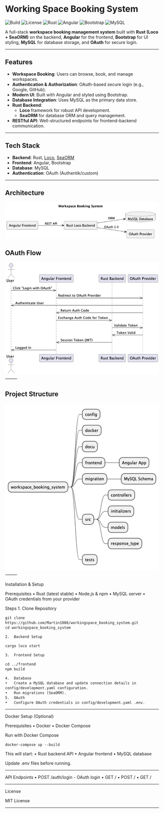 # Working Space Booking System

![Build](https://img.shields.io/github/actions/workflow/status/Martin1088/workingspace_booking_system/ci.yml?branch=main)
![License](https://img.shields.io/github/license/Martin1088/workingspace_booking_system)
![Rust](https://img.shields.io/badge/Rust-1.80+-orange)
![Angular](https://img.shields.io/badge/Angular-17+-red)
![Bootstrap](https://img.shields.io/badge/Bootstrap-5-blue)
![MySQL](https://img.shields.io/badge/MySQL-8-blue)

A full-stack **workspace booking management system** built with **Rust (Loco + SeaORM)** on the backend, **Angular** for the frontend, **Bootstrap** for UI styling, **MySQL** for database storage, and **OAuth** for secure login.

---

## Features

- **Workspace Booking**: Users can browse, book, and manage workspaces.
- **Authentication & Authorization**: OAuth-based secure login (e.g., Google, GitHub).
- **Modern UI**: Built with Angular and styled using Bootstrap.
- **Database Integration**: Uses MySQL as the primary data store.
- **Rust Backend**:
  - **Loco** framework for robust API development.
  - **SeaORM** for database ORM and query management.
- **RESTful API**: Well-structured endpoints for frontend-backend communication.

---

## Tech Stack

- **Backend**: Rust, [Loco](https://github.com/loco-rs/loco), [SeaORM](https://www.sea-ql.org/SeaORM/)
- **Frontend**: Angular, Bootstrap
- **Database**: MySQL
- **Authentication**: OAuth (Authentik/custom)

---

## Architecture

![Architecture](docu/assets/Architecture-Workspace-Booking-System.png)

## OAuth Flow

![OAuth](docu/assets/OAuth-0.png)
⸻

## Project Structure

![Structure](docu/assets/Structure-0.png)
⸻

Installation & Setup

Prerequisites
	•	Rust (latest stable)
	•	Node.js & npm
	•	MySQL server
	•	OAuth credentials from your provider

Steps
	1.	Clone Repository
```
git clone https://github.com/Martin1088/workingspace_booking_system.git
cd workingspace_booking_system
```

	2.	Backend Setup
```
cargo loco start
```

	3.	Frontend Setup
```
cd ../frontend
npm build
```

	4.	Database
	•	Create a MySQL database and update connection details in config/development.yaml configuration.
	•	Run migrations (SeaORM).
	5.	OAuth
	•	Configure OAuth credentials in config/development.yaml .env.

---

Docker Setup (Optional)

Prerequisites
	•	Docker
	•	Docker Compose

Run with Docker Compose
```
docker-compose up --build
```
This will start:
	•	Rust backend API
	•	Angular frontend
	•	MySQL database

Update .env files before running.

---

API Endpoints
	•	POST /auth/login - OAuth login
	•	GET /
	•	POST /
	•	GET /

---

License

MIT License

---